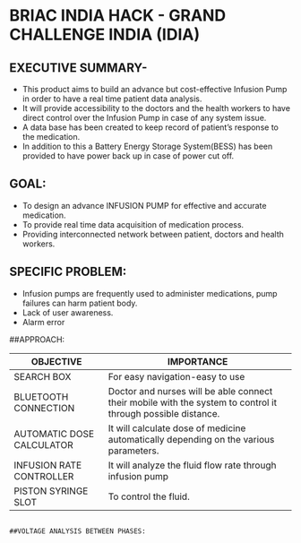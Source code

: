 # BRIAC INDIA HACK - GRAND CHALLENGE INDIA (IDIA)

## EXECUTIVE SUMMARY-
  - This product aims to build an advance but cost-effective
    Infusion Pump in order to have a real time patient data
    analysis.
  - It will provide accessibility to the doctors and the health
workers to have direct control over the Infusion Pump in case
of any system issue.
  - A data base has been created to keep record of patient’s
response to the medication.
- In addition to this a Battery Energy Storage System(BESS) has
been provided to have power back up in case of power cut off.

## GOAL:
- To design an advance INFUSION PUMP for effective
and accurate medication.
- To provide real time data acquisition of medication
process.
- Providing interconnected network between patient,
doctors and health workers.

## SPECIFIC PROBLEM: 
 - Infusion pumps are frequently used to
    administer medications, pump failures can
    harm patient body.
-  Lack of user awareness.
-  Alarm error

##APPROACH:

| OBJECTIVE                  | IMPORTANCE                                                                                                    |
|----------------------------|---------------------------------------------------------------------------------------------------------------|
| SEARCH BOX                 | For easy navigation\-easy to use                                                                              |
| BLUETOOTH CONNECTION       | Doctor and nurses will be able connect their mobile with the system to control it through possible distance\. |
| AUTOMATIC DOSE CALCULATOR  |  It will calculate dose of medicine automatically depending on the various parameters\.                       |
| INFUSION RATE CONTROLLER   | It will analyze the fluid flow rate through infusion pump                                                     |
| PISTON SYRINGE SLOT        | To control the fluid\.                                                                                        |

```BESS MATLAB SIMULATIONS AND ANALYSIS:

##VOLTAGE ANALYSIS BETWEEN PHASES:




